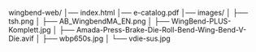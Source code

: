 wingbend-web/
│── index.html
│── e-catalog.pdf
│── images/
│    ├── tsh.png
│    ├── AB_WingbendMA_EN.png
│    ├── WingBend-PLUS-Komplett.jpg
│    ├── Amada-Press-Brake-Die-Roll-Bend-Wing-Bend-V-Die.avif
│    ├── wbp650s.jpg
│    └── vdie-sus.jpg
